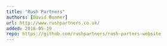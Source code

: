```yaml
---
title: "Rush Partners"
authors: [David Bonner]
url: http://www.rushpartners.co.uk/
added: 2018-05-19
repo: https://github.com/rushpartners/rush-parters-website
---
```

